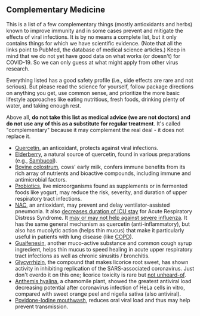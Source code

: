 ## Complementary Medicine 

This is a list of a few complementary things (mostly antioxidants and herbs) known to improve immunity and in some cases prevent and mitigate the effects of viral infections. It is by no means a complete list, but it only contains things for which we have scientific evidence. (Note that all the links point to PubMed, the database of medical science articles.) Keep in mind that we do not yet have good data on what works (or doesn't) for COVID-19. So we can only guess at what might apply from other virus research. 

Everything listed has a good safety profile (i.e., side effects are rare and not serious). But please read the science for yourself, follow package directions on anything you get, use common sense, and prioritize the more basic lifestyle approaches like eating nutritious, fresh foods, drinking plenty of water, and taking enough rest.

Above all, **do not take this list as medical advice (we are not doctors) and do not use any of this as a substitute for regular treatment**. It's called "complementary" because it may complement the real deal - it does not replace it. 

* [Quercetin](https://articles.mercola.com/sites/articles/archive/2018/02/26/quercetin-for-flu.aspx), an antioxidant, protects against viral infections. 
* [Elderberry](https://www.ncbi.nlm.nih.gov/pmc/articles/PMC6124954/), a natural source of quercetin, found in various preparations (e.g., [Sambucol](https://www.amazon.de/dp/B005039D78/ref=sr_1_8?keywords=sambucol&qid=1584023224&sr=8-8)).
* [Bovine colostrum](https://www.ncbi.nlm.nih.gov/pmc/articles/PMC6124954/), cows' early milk, confers immune benefits from its rich array of nutrients and bioactive compounds, including immune and antimicrobial factors.
* [Probiotics](https://www.ncbi.nlm.nih.gov/pmc/articles/PMC6124954/), live microorganisms found as supplements or in fermented foods like yogurt, may reduce the risk, severity, and duration of upper respiratory tract infections. 
* [NAC](https://www.ncbi.nlm.nih.gov/pmc/articles/PMC5937299/), an antioxidant, may prevent and delay ventilator-assisted pneumonia. It also [decreases duration of ICU stay](https://www.ncbi.nlm.nih.gov/pmc/articles/PMC5590037/) for Acute Respiratory Distress Syndrome. It [may or may not help against severe influenza](https://www.ncbi.nlm.nih.gov/pmc/articles/PMC5801167/). It has the same general mechanism as quercetin (anti-inflammatory), but also has mucolytic action (helps thin mucus) that make it particularly useful in patients with lung disease (like [COPD](https://www.ncbi.nlm.nih.gov/pmc/articles/PMC4245155/)). 
* [Guaifenesin](https://www.ncbi.nlm.nih.gov/pmc/articles/PMC5724298/), another muco-active substance and common cough syrup ingredient, helps thin mucus to speed healing in acute upper respiratory tract infections as well as chronic sinusitis / bronchitis. 
* [Glycyrrhizin](https://www.ncbi.nlm.nih.gov/pubmed/12814717), the compound that makes licorice root sweet, has shown activity in inhibiting replication of the SARS-associated coronavirus. Just don't overdo it on this one; licorice toxicity is rare but [not unheard-of](https://emedicine.medscape.com/article/817578-clinical).
* [Anthemis hyalina](https://www.ncbi.nlm.nih.gov/pmc/articles/PMC3933739/), a chamomile plant, showed the greatest antiviral load decreasing potential after coronavirus infection of HeLa cells in vitro, compared with sweet orange peel and nigella sativa (also antiviral). 
* [Povidone-Iodine mouthwash](https://www.ncbi.nlm.nih.gov/pmc/articles/PMC4675768/), reduces oral viral load and thus may help prevent transmission. 

